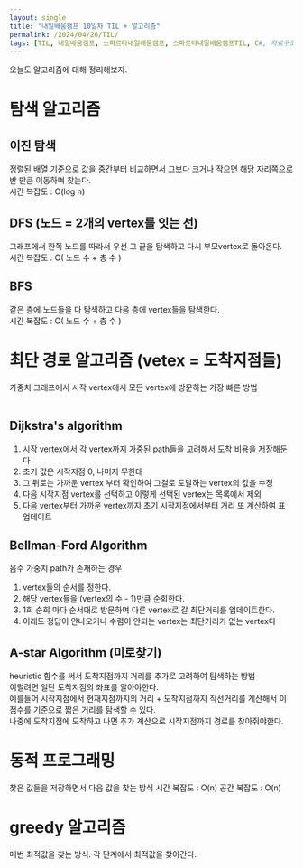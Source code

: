 ```yaml
---
layout: single
title: "내일배움캠프 10일차 TIL + 알고리즘"
permalink: /2024/04/26/TIL/
tags: [TIL, 내일배움캠프, 스파르타내일배움캠프, 스파르타내일배움캠프TIL, C#, 자료구조, 알고리즘]
---
```


오늘도 알고리즘에 대해 정리해보자.<br>
# 탐색 알고리즘
## 이진 탐색
정렬된 배열 기준으로 값을 중간부터 비교하면서 그보다 크거나 작으면 해당 자리쪽으로 반 만큼 이동하며 찾는다.<br>
시간 복잡도 : O(log n)

## DFS (노드 = 2개의 vertex를 잇는 선)
그래프에서 한쪽 노드를 따라서 우선 그 끝을 탐색하고 다시 부모vertex로 돌아온다.<br>
시간 복잡도 : O( 노드 수 + 층 수 )

## BFS
같은 층에 노드들을 다 탐색하고 다음 층에 vertex들을 탐색한다.<br>
시간 복잡도 : O( 노드 수 + 층 수 )

# 최단 경로 알고리즘 (vetex = 도착지점들)
가중치 그래프에서 시작 vertex에서 모든 vertex에 방문하는 가장 빠른 방법<br><br>

## Dijkstra's algorithm
1. 시작 vertex에서 각 vertex까지 가중된 path들을 고려해서 도착 비용을 저장해둔다
2. 초기 값은 시작지점 0, 나머지 무한대
3. 그 뒤로는 가까운 vertex 부터 확인하여 그걸로 도달하는 vertex의 값을 수정
4. 다음 시작지점 vertex를 선택하고 이렇게 선택된 vertex는 목록에서 제외
5. 다음 vertex부터 가까운 vertex까지 초기 시작지점에서부터 거리 또 계산하여 표 업데이트

## Bellman-Ford Algorithm
음수 가중치 path가 존재하는 경우
1. vertex들의 순서를 정한다.
2. 해당 vertex들을 (vertex의 수 - 1)만큼 순회한다.
3. 1회 순회 마다 순서대로 방문하며 다른 vertex로 갈 최단거리를 업데이트한다.
4. 이래도 정답이 안나오거나 수렴이 안되는 vertex는 최단거리가 없는 vertex다

## A-star Algorithm (미로찾기)
heuristic 함수를 써서 도착지점까지 거리를 추가로 고려하여 탐색하는 방법<br>
이럴려면 일단 도착지점의 좌표를 알아야한다.<br>
예를들어 시작지점에서 현재지점까지의 거리 + 도착지점까지 직선거리를 계산해서 이 점수를 기준으로 짧은 거리를 탐색할 수 있다.<br>
나중에 도착지점에 도착하고 나면 추가 계산으로 시작지점까지 경로를 찾아줘야한다.

# 동적 프로그래밍
찾은 값들을 저장하면서 다음 값을 찾는 방식
시간 복잡도 : O(n)
공간 복잡도 : O(n)

# greedy 알고리즘
매번 최적값을 찾는 방식. 각 단계에서 최적값을 찾아간다.<br>
